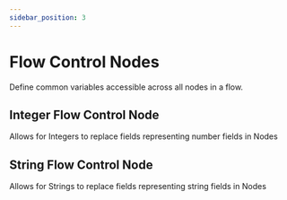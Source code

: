 ```yaml
---
sidebar_position: 3
---
```


# Flow Control Nodes

Define common variables accessible across all nodes in a flow.  

## Integer Flow Control Node
Allows for Integers to replace fields representing number fields in Nodes

## String Flow Control Node
Allows for Strings to replace fields representing string fields in Nodes